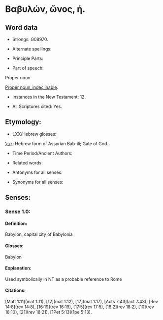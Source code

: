 # Βαβυλών, ῶνος, ἡ.

<!-- Status: S2=NeedsFinalCheck -->
<!-- Lexica used for edits: LN MM -->

## Word data

* Strongs: G08970.


* Alternate spellings: 

* Principle Parts: 

* Part of speech: 

Proper noun

[Proper noun_indeclinable](http://ugg.readthedocs.io/en/latest/proper_noun_indeclinable.html). 

* Instances in the New Testament: 12.

* All Scriptures cited: Yes.

## Etymology: 

* LXX/Hebrew glosses: 

[בָּבֶל](//en-uhal/H0894): Hebrew form of Assyrian Bab-ili; Gate of God.

* Time Period/Ancient Authors: 

* Related words: 

* Antonyms for all senses:

* Synonyms for all senses: 

## Senses:

### Sense  1.0: 

#### Definition: 

Babylon, capital city of Babylonia

#### Glosses: 

Babylon

#### Explanation: 

Used symbolically in NT as a probable reference to Rome

#### Citations: 

[Matt 1:11](mat 1:11), [12](mat 1:12), [17](mat 1:17), [Acts 7:43](act 7:43), [Rev 14:8](rev 14:8), [16:19](rev 16:19), [17:5](rev 17:5), [18:2](rev 18:2), [10](rev 18:10), [21](rev 18:21), [1Pet 5:13](1pe 5:13).
